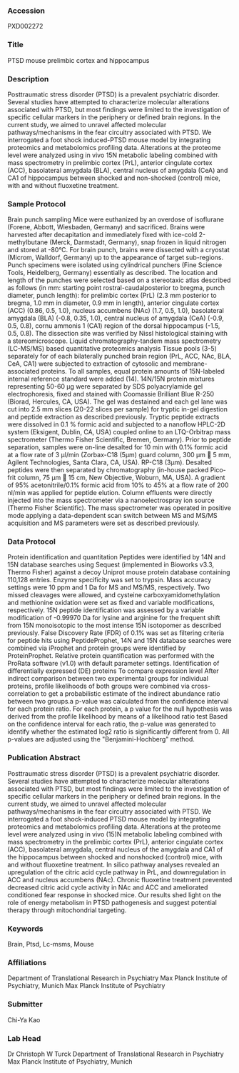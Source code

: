 ### Accession
PXD002272

### Title
PTSD mouse prelimbic cortex and hippocampus

### Description
Posttraumatic stress disorder (PTSD) is a prevalent psychiatric disorder. Several studies have attempted to characterize molecular alterations associated with PTSD, but most findings were limited to the investigation of specific cellular markers in the periphery or defined brain regions. In the current study, we aimed to unravel affected molecular pathways/mechanisms in the fear circuitry associated with PTSD. We interrogated a foot shock induced-PTSD mouse model by integrating proteomics and metabolomics profiling data. Alterations at the proteome level were analyzed  using in vivo 15N metabolic labeling combined with mass spectrometry in prelimbic cortex (PrL), anterior cingulate cortex (ACC), basolateral amygdala (BLA), central nucleus of amygdala (CeA) and CA1 of hippocampus between shocked and non-shocked (control) mice, with and without fluoxetine treatment.

### Sample Protocol
Brain punch sampling Mice were euthanized by an overdose of isoflurane (Forene, Abbott, Wiesbaden, Germany) and sacrificed. Brains were harvested after decapitation and immediately fixed with ice-cold 2-methylbutane (Merck, Darmstadt, Germany), snap frozen in liquid nitrogen and stored at -80°C. For brain punch, brains were dissected with a cryostat (Microm, Walldorf, Germany) up to the appearance of target sub-regions. Punch specimens were isolated using cylindrical punchers (Fine Science Tools, Heidelberg, Germany) essentially as described. The location and length of the punches were selected based on a stereotaxic atlas described as follows (in mm: starting point rostral-caudalposterior to bregma, punch diameter, punch length): for prelimbic cortex (PrL) (2.3 mm posterior to bregma, 1.0 mm in diameter, 0.9 mm in length), anterior cingulate cortex (ACC) (0.86, 0.5, 1.0), nucleus accumbens (NAc) (1.7, 0.5, 1.0), basolateral amygdala (BLA) (-0.8, 0.35, 1.0), central nucleus of amygdala (CeA) (-0.9, 0.5, 0.8), cornu ammonis 1 (CA1) region of the dorsal hippocampus (-1.5, 0.5, 0.8). The dissection site was verified by Nissl histological staining with a stereomicroscope.  Liquid chromatography-tandem mass spectrometry (LC-MS/MS) based quantitative proteomics analysis Tissue pools (3-5) separately for of each bilaterally punched brain region (PrL, ACC, NAc, BLA, CeA, CA1) were subjected to extraction of cytosolic and membrane-associated proteins. To all samples, equal protein amounts of 15N-labeled internal reference standard were added (14). 14N/15N protein mixtures representing 50-60 μg were separated by SDS polyacrylamide gel electrophoresis, fixed and stained with Coomassie Brilliant Blue R-250 (Biorad, Hercules, CA, USA). The gel was destained and each gel lane was cut into 2.5 mm slices (20-22 slices per sample) for tryptic in-gel digestion and peptide extraction as described previously.  Tryptic peptide extracts were dissolved in 0.1 % formic acid and subjected to a nanoflow HPLC-2D system (Eksigent, Dublin, CA, USA) coupled online to an LTQ-Orbitrap mass spectrometer (Thermo Fisher Scientific, Bremen, Germany). Prior to peptide separation, samples were on-line desalted for 10 min with 0.1% formic acid at a flow rate of 3 μl/min (Zorbax-C18 (5μm) guard column, 300 μm  5 mm, Agilent Technologies, Santa Clara, CA, USA). RP-C18 (3μm). Desalted peptides were then separated by chromatography (in-house packed Pico-frit column, 75 μm  15 cm, New Objective, Woburn, MA, USA). A gradient of 95% acetonitrile/0.1% formic acid from 10% to 45% at a flow rate of 200 nl/min was applied for peptide elution. Column effluents were directly injected into the mass spectrometer via a nanoelectrospray ion source (Thermo Fisher Scientific). The mass spectrometer was operated in positive mode applying a data-dependent scan switch between MS and MS/MS acquisition and MS parameters were set as described previously.

### Data Protocol
Protein identification and quantitation Peptides were identified by 14N and 15N database searches using Sequest (implemented in Bioworks v3.3, Thermo Fisher) against a decoy Uniprot mouse protein database containing 110,128 entries. Enzyme specificity was set to trypsin. Mass accuracy settings were 10 ppm and 1 Da for MS and MS/MS, respectively. Two missed cleavages were allowed, and cysteine carboxyamidomethylation and methionine oxidation were set as fixed and variable modifications, respectively. 15N peptide identification was assessed by a variable modification of -0.99970 Da for lysine and arginine for the frequent shift from 15N monoisotopic to the most intense 15N isotopomer as described previously. False Discovery Rate (FDR) of 0.1% was set as filtering criteria for peptide hits using PeptideProphet, 14N and 15N database searches were combined via iProphet and protein groups were identified by ProteinProphet. Relative protein quantification was performed with the ProRata software (v1.0) with default parameter settings. Identification of differentially expressed (DE) proteins To compare expression level After indirect comparison between two experimental groups for individual proteins, profile likelihoods of both groups were combined via cross-correlation to get a probabilistic estimate of the indirect abundance ratio between two groups.a p-value was calculated from the confidence interval for each protein ratio. For each protein, a p value for the null hypothesis was derived from the profile likelihood by means of a likelihood ratio test Based on the confidence interval for each ratio, the p-value was generated to identify whether the estimated log2 ratio is significantly different from 0. All p-values are adjusted using the "Benjamini-Hochberg" method.

### Publication Abstract
Posttraumatic stress disorder (PTSD) is a prevalent psychiatric disorder. Several studies have attempted to characterize molecular alterations associated with PTSD, but most findings were limited to the investigation of specific cellular markers in the periphery or defined brain regions. In the current study, we aimed to unravel affected molecular pathways/mechanisms in the fear circuitry associated with PTSD. We interrogated a foot shock-induced PTSD mouse model by integrating proteomics and metabolomics profiling data. Alterations at the proteome level were analyzed using in vivo (15)N metabolic labeling combined with mass spectrometry in the prelimbic cortex (PrL), anterior cingulate cortex (ACC), basolateral amygdala, central nucleus of the amygdala and CA1 of the hippocampus between shocked and nonshocked (control) mice, with and without fluoxetine treatment. In silico pathway analyses revealed an upregulation of the citric acid cycle pathway in PrL, and downregulation in ACC and nucleus accumbens (NAc). Chronic fluoxetine treatment prevented decreased citric acid cycle activity in NAc and ACC and ameliorated conditioned fear response in shocked mice. Our results shed light on the role of energy metabolism in PTSD pathogenesis and suggest potential therapy through mitochondrial targeting.

### Keywords
Brain, Ptsd, Lc-msms, Mouse

### Affiliations
Department of Translational Research in Psychiatry Max Planck Institute of Psychiatry, Munich
Max Planck Institute of Psychiatry

### Submitter
Chi-Ya Kao

### Lab Head
Dr Christoph W Turck
Department of Translational Research in Psychiatry Max Planck Institute of Psychiatry, Munich


